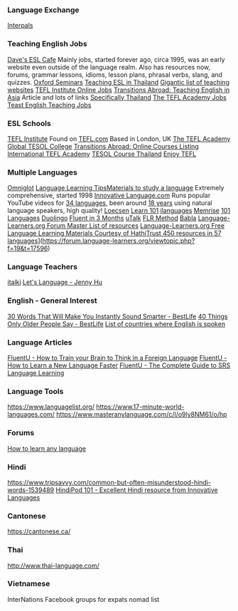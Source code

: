 ### Language Exchange
[Interpals](https://www.interpals.net/)
### Teaching English Jobs
[Dave's ESL Cafe](https://www.eslcafe.com/) Mainly jobs, started forever ago, circa 1995, was an early website even outside of the language realm. Also has resources now, forums, grammar lessons, idioms, lesson plans, phrasal verbs, slang, and quizzes.
[Oxford Seminars](https://www.oxfordseminars.ca/esl-info/) [Teaching ESL in Thailand](https://www.oxfordseminars.ca/esl-info/teaching-esl-in-thailand)
[Gigantic list of teaching websites](https://www.oxfordseminars.ca/teach-english-abroad/20000-jobs-resource.php)
[TEFL Institute Online Jobs](https://jobs.teflinstitute.com/job-region/online/)
[Transitions Abroad: Teaching English in Asia](https://www.transitionsabroad.com/listings/work/esl/articles/workinasia.shtml) Article and lots of links [Specifically Thailand](https://www.transitionsabroad.com/listings/work/esl/thailand.shtml)
[The TEFL Academy Jobs](https://www.theteflacademy.com/tefl-jobs/)
[Teast English Teaching Jobs](https://teast.co/)
### ESL Schools
[TEFL Institute](https://teflinstitute.com/tefl-courses-overview/) Found on [TEFL.com](https://www.tefl.com/teacher-training/training-directory.html?countryId=0) Based in London, UK
[The TEFL Academy](https://www.theteflacademy.com/ca/)
[Global TESOL College](https://globaltesol.com/)
[Transitions Abroad: Online Courses Listing](https://www.transitionsabroad.com/listings/work/esl/online_tefl_tesol_courses.shtml)
[International TEFL Academy](https://www.internationalteflacademy.com/online-TEFL-online-TESOL-certification-courses)
[TESOL Course Thailand](https://www.tesolcoursethailand.com/)
[Enjoy TEFL](https://www.enjoytefl.com/)
### Multiple Languages
[Omniglot](https://www.omniglot.com/) [Language Learning Tips](https://www.omniglot.com/language/index.htm)[Materials to study a language](https://www.omniglot.com/language/materials.htm) Extremely comprehensive, started 1998
[Innovative Language.com](https://www.innovativelanguage.com/) Runs popular YouTube videos for [34 languages](https://www.innovativelanguage.com/online-language-courses), been around [18 years](https://www.innovativelanguage.com/about/ourstory) using natural language speakers, high quality!
[Loecsen](https://www.loecsen.com/en)
[Learn 101](http://learn101.org/index.php)
[ilanguages](https://ilanguages.org/index.php)
[Memrise](https://www.memrise.com/)
[101 Languages](https://www.101languages.net/)
[Duolingo](https://www.duolingo.com/)
[Fluent in 3 Months](https://www.fluentin3months.com/)
[uTalk](https://utalk.com/en/store)
[FLR Method](https://flrmethod.com/)
[Babla](https://en.bab.la/)
[Language-Learners.org Forum Master List of resources](https://forum.language-learners.org/viewtopic.php?f=19&t=2900)
[Language-Learners.org Free Language Learning Materials Courtesy of HathiTrust 450 resources in 57 languages](https://forum.language-learners.org/viewtopic.php?f=19&t=17596)](https://forum.language-learners.org/viewtopic.php?f=19&t=17596)
### Language Teachers
[italki](https://www.italki.com/)
[Let's Language - Jenny Hu](https://letslanguage.com/)
### English - General Interest
[30 Words That Will Make You Instantly Sound Smarter - BestLife](https://bestlifeonline.com/words-to-sound-smarter/)
[40 Things Only Older People Say - BestLife](https://bestlifeonline.com/things-old-people-say/)
[List of countries where English is spoken](https://en.wikipedia.org/wiki/List_of_countries_and_territories_where_English_is_an_official_language)
### Language Articles
[FluentU - How to Train your Brain to Think in a Foreign Language](https://www.fluentu.com/blog/learn/thinking-in-a-foreign-language/)
[FluentU - How to Learn a New Language Faster](https://www.fluentu.com/blog/learn/fastest-way-to-learn-a-new-language/)
[FluentU - The Complete Guide to SRS Language Learning](https://www.fluentu.com/blog/learn/srs-spaced-repetition-language-learning/)
### Language Tools
https://www.languagelist.org/
https://www.17-minute-world-languages.com/
https://www.masteranylanguage.com/c/l/o9ly8NM61/o/hp
### Forums
[How to learn any language](http://how-to-learn-any-language.com/forum/default.asp)

### Hindi
https://www.tripsavvy.com/common-but-often-misunderstood-hindi-words-1539489
[HindiPod 101 - Excellent Hindi resource from Innovative Languages](https://www.hindipod101.com/)
### Cantonese
https://cantonese.ca/
### Thai
http://www.thai-language.com/

### Vietnamese
InterNations
Facebook groups for expats
nomad list